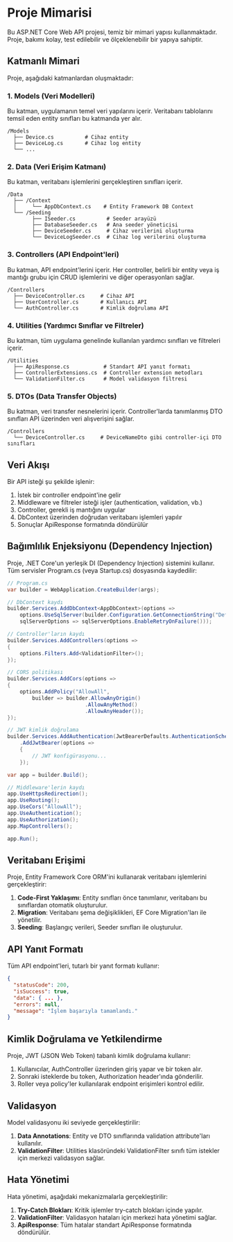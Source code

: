 # Proje Mimarisi

Bu ASP.NET Core Web API projesi, temiz bir mimari yapısı kullanmaktadır. Proje, bakımı kolay, test edilebilir ve ölçeklenebilir bir yapıya sahiptir.

## Katmanlı Mimari

Proje, aşağıdaki katmanlardan oluşmaktadır:

### 1. Models (Veri Modelleri)

Bu katman, uygulamanın temel veri yapılarını içerir. Veritabanı tablolarını temsil eden entity sınıfları bu katmanda yer alır.

```
/Models
  ├── Device.cs          # Cihaz entity
  ├── DeviceLog.cs       # Cihaz log entity
  └── ...
```

### 2. Data (Veri Erişim Katmanı)

Bu katman, veritabanı işlemlerini gerçekleştiren sınıfları içerir.

```
/Data
  ├── /Context
  │     └── AppDbContext.cs    # Entity Framework DB Context
  └── /Seeding
        ├── ISeeder.cs          # Seeder arayüzü
        ├── DatabaseSeeder.cs   # Ana seeder yöneticisi
        ├── DeviceSeeder.cs     # Cihaz verilerini oluşturma
        └── DeviceLogSeeder.cs  # Cihaz log verilerini oluşturma
```

### 3. Controllers (API Endpoint'leri)

Bu katman, API endpoint'lerini içerir. Her controller, belirli bir entity veya iş mantığı grubu için CRUD işlemlerini ve diğer operasyonları sağlar.

```
/Controllers
  ├── DeviceController.cs     # Cihaz API
  ├── UserController.cs       # Kullanıcı API
  └── AuthController.cs       # Kimlik doğrulama API
```

### 4. Utilities (Yardımcı Sınıflar ve Filtreler)

Bu katman, tüm uygulama genelinde kullanılan yardımcı sınıfları ve filtreleri içerir.

```
/Utilities
  ├── ApiResponse.cs           # Standart API yanıt formatı
  ├── ControllerExtensions.cs  # Controller extension metodları
  └── ValidationFilter.cs      # Model validasyon filtresi
```

### 5. DTOs (Data Transfer Objects)

Bu katman, veri transfer nesnelerini içerir. Controller'larda tanımlanmış DTO sınıfları API üzerinden veri alışverişini sağlar.

```
/Controllers
  └── DeviceController.cs     # DeviceNameDto gibi controller-içi DTO sınıfları
```

## Veri Akışı

Bir API isteği şu şekilde işlenir:

1. İstek bir controller endpoint'ine gelir
2. Middleware ve filtreler isteği işler (authentication, validation, vb.)
3. Controller, gerekli iş mantığını uygular
4. DbContext üzerinden doğrudan veritabanı işlemleri yapılır
5. Sonuçlar ApiResponse formatında döndürülür

## Bağımlılık Enjeksiyonu (Dependency Injection)

Proje, .NET Core'un yerleşik DI (Dependency Injection) sistemini kullanır. Tüm servisler Program.cs (veya Startup.cs) dosyasında kaydedilir:

```csharp
// Program.cs
var builder = WebApplication.CreateBuilder(args);

// DbContext kaydı
builder.Services.AddDbContext<AppDbContext>(options =>
    options.UseSqlServer(builder.Configuration.GetConnectionString("DefaultConnection"),
    sqlServerOptions => sqlServerOptions.EnableRetryOnFailure()));

// Controller'ların kaydı
builder.Services.AddControllers(options =>
{
    options.Filters.Add<ValidationFilter>();
});

// CORS politikası
builder.Services.AddCors(options =>
{
    options.AddPolicy("AllowAll", 
        builder => builder.AllowAnyOrigin()
                         .AllowAnyMethod()
                         .AllowAnyHeader());
});

// JWT kimlik doğrulama
builder.Services.AddAuthentication(JwtBearerDefaults.AuthenticationScheme)
    .AddJwtBearer(options => 
    {
        // JWT konfigürasyonu...
    });

var app = builder.Build();

// Middleware'lerin kaydı
app.UseHttpsRedirection();
app.UseRouting();
app.UseCors("AllowAll");
app.UseAuthentication();
app.UseAuthorization();
app.MapControllers();

app.Run();
```

## Veritabanı Erişimi

Proje, Entity Framework Core ORM'ini kullanarak veritabanı işlemlerini gerçekleştirir:

1. **Code-First Yaklaşımı**: Entity sınıfları önce tanımlanır, veritabanı bu sınıflardan otomatik oluşturulur.
2. **Migration**: Veritabanı şema değişiklikleri, EF Core Migration'ları ile yönetilir.
3. **Seeding**: Başlangıç verileri, Seeder sınıfları ile oluşturulur.

## API Yanıt Formatı

Tüm API endpoint'leri, tutarlı bir yanıt formatı kullanır:

```json
{
  "statusCode": 200,
  "isSuccess": true,
  "data": { ... },
  "errors": null,
  "message": "İşlem başarıyla tamamlandı."
}
```

## Kimlik Doğrulama ve Yetkilendirme

Proje, JWT (JSON Web Token) tabanlı kimlik doğrulama kullanır:

1. Kullanıcılar, AuthController üzerinden giriş yapar ve bir token alır.
2. Sonraki isteklerde bu token, Authorization header'ında gönderilir.
3. Roller veya policy'ler kullanılarak endpoint erişimleri kontrol edilir.

## Validasyon

Model validasyonu iki seviyede gerçekleştirilir:

1. **Data Annotations**: Entity ve DTO sınıflarında validation attribute'ları kullanılır.
2. **ValidationFilter**: Utilities klasöründeki ValidationFilter sınıfı tüm istekler için merkezi validasyon sağlar.

## Hata Yönetimi

Hata yönetimi, aşağıdaki mekanizmalarla gerçekleştirilir:

1. **Try-Catch Blokları**: Kritik işlemler try-catch blokları içinde yapılır.
2. **ValidationFilter**: Validasyon hataları için merkezi hata yönetimi sağlar.
3. **ApiResponse**: Tüm hatalar standart ApiResponse formatında döndürülür. 